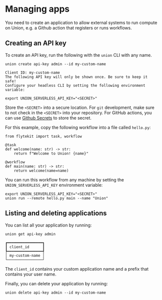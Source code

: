 # Managing apps

You need to create an application to allow external systems to run compute
on Union, e.g. a Github action that registers or runs workflows.

## Creating an API key

To create an API key, run the following with the `union` CLI with any name.

```{code-block} shell
union create api-key admin --id my-custom-name

Client ID: my-custom-name
The following API key will only be shown once. Be sure to keep it safe!
Configure your headless CLI by setting the following environment variable:

export UNION_SERVERLESS_API_KEY="<SECRET>"
```

Store the `<SECRET>` into a secure location. For `git` development, make sure to not check
in the `<SECRET>` into your repository. For GitHub actions, you can use
[Github Secrets](https://docs.github.com/en/actions/security-guides/using-secrets-in-github-actions)
to store the secret.

For this example, copy the following workflow into a file called `hello.py`:

```{code-block} python
from flytekit import task, workflow

@task
def welcome(name: str) -> str:
    return f"Welcome to Union! {name}"

@workflow
def main(name: str) -> str:
    return welcome(name=name)
```

You can run this workflow from any machine by setting the `UNION_SERVERLESS_API_KEY`
environment variable:

```{code-block} shell
export UNION_SERVERLESS_API_KEY="<SECRET>"
union run --remote hello.py main --name "Union"
```

## Listing and deleting applications

You can list all your application by running:

```{code-block} shell
union get api-key admin
```

```{code-block} shell
┏━━━━━━━━━━━━━━━━┓
┃ client_id      ┃
┡━━━━━━━━━━━━━━━━┩
│ my-custom-name │
└────────────────┘
```

The `client_id` contains your custom application name and a prefix that contains your
user name.

Finally, you can delete your application by running:

```{code-block} shell
union delete api-key admin --id my-custom-name
```
